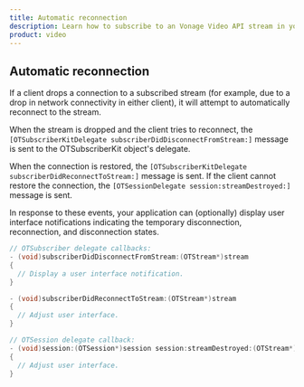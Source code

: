 ```yaml
---
title: Automatic reconnection
description: Learn how to subscribe to an Vonage Video API stream in your iOS application. Once you have connected to a session, you can subscribe to a stream to view video, audio, and signalling data.
product: video
---
```


## Automatic reconnection

If a client drops a connection to a subscribed stream (for example, due to a drop in network connectivity in either client), it will attempt to automatically reconnect to the stream.

When the stream is dropped and the client tries to reconnect, the `[OTSubscriberKitDelegate subscriberDidDisconnectFromStream:]` message is sent to the OTSubscriberKit object's delegate.

When the connection is restored, the `[OTSubscriberKitDelegate subscriberDidReconnectToStream:]` message is sent. If the client cannot restore the connection, the `[OTSessionDelegate session:streamDestroyed:]` message is sent.

In response to these events, your application can (optionally) display user interface notifications indicating the temporary disconnection, reconnection, and disconnection states.

```objective-c
// OTSubscriber delegate callbacks:
- (void)subscriberDidDisconnectFromStream:(OTStream*)stream
{
  // Display a user interface notification.
}

- (void)subscriberDidReconnectToStream:(OTStream*)stream
{
  // Adjust user interface.
}

// OTSession delegate callback:
- (void)session:(OTSession*)session session:streamDestroyed:(OTStream*)stream
{
  // Adjust user interface.
}
```
